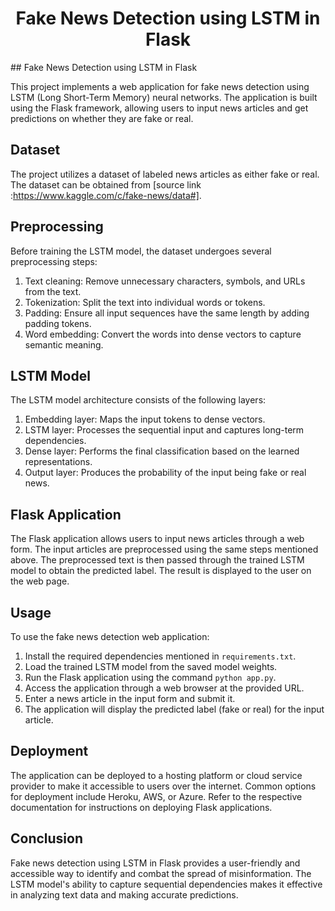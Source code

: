 
<h1 align="center">Fake News Detection using LSTM in Flask</h1>
<p align=center>
</p>
## Fake News Detection using LSTM in Flask

This project implements a web application for fake news detection using LSTM (Long Short-Term Memory) neural networks. The application is built using the Flask framework, allowing users to input news articles and get predictions on whether they are fake or real.

## Dataset

The project utilizes a dataset of labeled news articles as either fake or real. The dataset can be obtained from [source link :https://www.kaggle.com/c/fake-news/data#]. 
## Preprocessing

Before training the LSTM model, the dataset undergoes several preprocessing steps:

1. Text cleaning: Remove unnecessary characters, symbols, and URLs from the text.
2. Tokenization: Split the text into individual words or tokens.
3. Padding: Ensure all input sequences have the same length by adding padding tokens.
4. Word embedding: Convert the words into dense vectors to capture semantic meaning.

## LSTM Model

The LSTM model architecture consists of the following layers:

1. Embedding layer: Maps the input tokens to dense vectors.
2. LSTM layer: Processes the sequential input and captures long-term dependencies.
3. Dense layer: Performs the final classification based on the learned representations.
4. Output layer: Produces the probability of the input being fake or real news.

## Flask Application

The Flask application allows users to input news articles through a web form. The input articles are preprocessed using the same steps mentioned above. The preprocessed text is then passed through the trained LSTM model to obtain the predicted label. The result is displayed to the user on the web page.

## Usage

To use the fake news detection web application:

1. Install the required dependencies mentioned in `requirements.txt`.
2. Load the trained LSTM model from the saved model weights.
3. Run the Flask application using the command `python app.py`.
4. Access the application through a web browser at the provided URL.
5. Enter a news article in the input form and submit it.
6. The application will display the predicted label (fake or real) for the input article.

## Deployment

The application can be deployed to a hosting platform or cloud service provider to make it accessible to users over the internet. Common options for deployment include Heroku, AWS, or Azure. Refer to the respective documentation for instructions on deploying Flask applications.

## Conclusion

Fake news detection using LSTM in Flask provides a user-friendly and accessible way to identify and combat the spread of misinformation. The LSTM model's ability to capture sequential dependencies makes it effective in analyzing text data and making accurate predictions.


